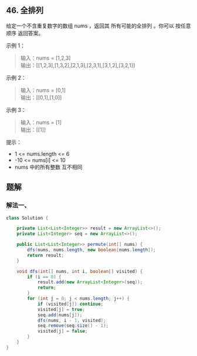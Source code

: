 ## 46. 全排列

给定一个不含重复数字的数组 nums ，返回其 所有可能的全排列 。你可以 按任意顺序 返回答案。

 

示例 1：

>输入：nums = [1,2,3]  
>输出：\[[1,2,3],[1,3,2],[2,1,3],[2,3,1],[3,1,2],[3,2,1]]  


示例 2：

>输入：nums = [0,1]  
>输出：\[[0,1],[1,0]]  


示例 3：

>输入：nums = [1]  
>输出：\[[1]]  
 

提示：

- 1 <= nums.length <= 6
- -10 <= nums[i] <= 10
- nums 中的所有整数 互不相同


## 题解

### 解法一、

```java
class Solution {

    private List<List<Integer>> result = new ArrayList<>();
    private List<Integer> seq = new ArrayList<>();

    public List<List<Integer>> permute(int[] nums) {
        dfs(nums, nums.length, new boolean[nums.length]);
        return result;
    }

    void dfs(int[] nums, int i, boolean[] visited) {
        if (i == 0) {
            result.add(new ArrayList<Integer>(seq));
            return;
        }
        for (int j = 0; j < nums.length; j++) {
            if (visited[j]) continue;
            visited[j] = true;
            seq.add(nums[j]);
            dfs(nums, i - 1, visited);
            seq.remove(seq.size() - 1);
            visited[j] = false;
        }
    } 
}
```